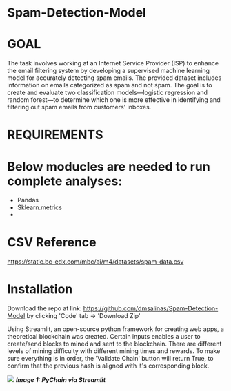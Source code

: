 # Spam-Detection-Model

# GOAL
The task involves working at an Internet Service Provider (ISP) to enhance the email filtering system by developing a supervised machine learning model for accurately detecting spam emails. The provided dataset includes information on emails categorized as spam and not spam. The goal is to create and evaluate two classification models—logistic regression and random forest—to determine which one is more effective in identifying and filtering out spam emails from customers' inboxes.

# REQUIREMENTS

# Below moducles are needed to run complete analyses:

- Pandas
- Sklearn.metrics
- 


# CSV Reference
https://static.bc-edx.com/mbc/ai/m4/datasets/spam-data.csv

# Installation
Download the repo at link: https://github.com/dmsalinas/Spam-Detection-Model by clicking 'Code' tab -> 'Download Zip'



Using Streamlit, an open-source python framework for creating web apps, a theoretical blockchain was created. Certain inputs enables a user to create/send blocks to mined and sent to the blockchain. There are different levels of mining difficulty with different mining times and rewards. To make sure everything is in order, the 'Validate Chain' button will return True, to confirm that the previous hash is aligned with it's corresponding block. 

![](Images/version2.PNG)
***Image 1: PyChain via Streamlit***
